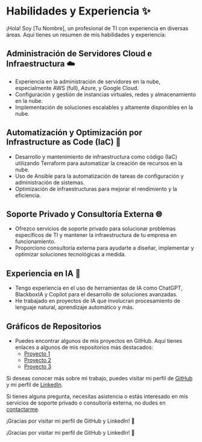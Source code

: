 # Habilidades y Experiencia ✨

¡Hola! Soy [Tu Nombre], un profesional de TI con experiencia en diversas áreas. Aquí tienes un resumen de mis habilidades y experiencia:

## Administración de Servidores Cloud e Infraestructura ☁️
- Experiencia en la administración de servidores en la nube, especialmente AWS (full), Azure, y Google Cloud.
- Configuración y gestión de instancias virtuales, redes y almacenamiento en la nube.
- Implementación de soluciones escalables y altamente disponibles en la nube.

## Automatización y Optimización por Infrastructure as Code (IaC) 🤖
- Desarrollo y mantenimiento de infraestructura como código (IaC) utilizando Terraform para automatizar la creación de recursos en la nube.
- Uso de Ansible para la automatización de tareas de configuración y administración de sistemas.
- Optimización de infraestructuras para mejorar el rendimiento y la eficiencia.

## Soporte Privado y Consultoría Externa 🌐
- Ofrezco servicios de soporte privado para solucionar problemas específicos de TI y mantener la infraestructura de tu empresa en funcionamiento.
- Proporciono consultoría externa para ayudarte a diseñar, implementar y optimizar soluciones tecnológicas a medida.

## Experiencia en IA 🤖
- Tengo experiencia en el uso de herramientas de IA como ChatGPT, BlackboxIA y Copilot para el desarrollo de soluciones avanzadas.
- He trabajado en proyectos de IA que involucran procesamiento de lenguaje natural, aprendizaje automático y más.

## Gráficos de Repositorios
- Puedes encontrar algunos de mis proyectos en GitHub. Aquí tienes enlaces a algunos de mis repositorios más destacados:
  - [Proyecto 1](https://github.com/TuNombre/Proyecto1)
  - [Proyecto 2](https://github.com/TuNombre/Proyecto2)
  - [Proyecto 3](https://github.com/TuNombre/Proyecto3)

Si deseas conocer más sobre mi trabajo, puedes visitar mi perfil de [GitHub](https://github.com/TuNombre) y mi perfil de [LinkedIn](https://www.linkedin.com/in/TuNombre).

Si tienes alguna pregunta, necesitas asistencia o estás interesado en mis servicios de soporte privado o consultoría externa, no dudes en [contactarme](mailto:tu@email.com).

¡Gracias por visitar mi perfil de GitHub y LinkedIn! 👋

¡Gracias por visitar mi perfil de GitHub y LinkedIn! 👋


<!---
mmanuele2etravelsolutions/mmanuele2etravelsolutions is a ✨ special ✨ repository because its `README.md` (this file) appears on your GitHub profile.
You can click the Preview link to take a look at your changes.
--->

